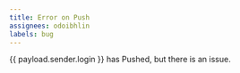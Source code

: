 ```yaml
---
title: Error on Push
assignees: odoibhlin
labels: bug
---
```

{{ payload.sender.login }} has Pushed, but there is an issue. 
